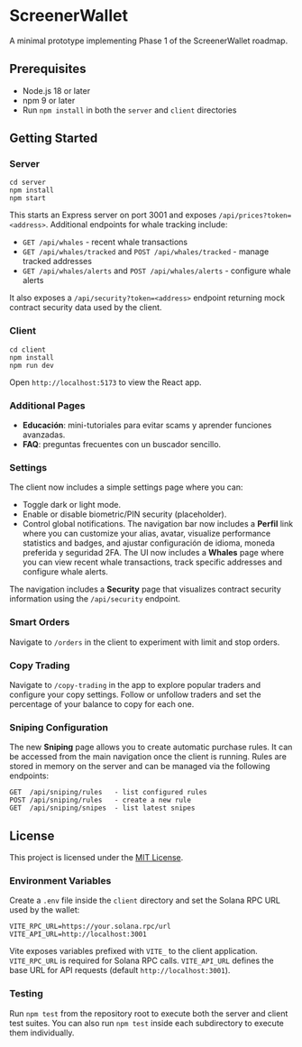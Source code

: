 # ScreenerWallet

A minimal prototype implementing Phase 1 of the ScreenerWallet roadmap.

## Prerequisites

- Node.js 18 or later
- npm 9 or later
- Run `npm install` in both the `server` and `client` directories


## Getting Started

### Server

```
cd server
npm install
npm start
```

This starts an Express server on port 3001 and exposes `/api/prices?token=<address>`.
Additional endpoints for whale tracking include:

* `GET /api/whales` - recent whale transactions
* `GET /api/whales/tracked` and `POST /api/whales/tracked` - manage tracked addresses
* `GET /api/whales/alerts` and `POST /api/whales/alerts` - configure whale alerts

It also exposes a `/api/security?token=<address>` endpoint returning mock contract
security data used by the client.

### Client

```
cd client
npm install
npm run dev
```

Open `http://localhost:5173` to view the React app.

### Additional Pages

- **Educación**: mini-tutoriales para evitar scams y aprender funciones avanzadas.
- **FAQ**: preguntas frecuentes con un buscador sencillo.
### Settings

The client now includes a simple settings page where you can:

- Toggle dark or light mode.
- Enable or disable biometric/PIN security (placeholder).
- Control global notifications.
The navigation bar now includes a **Perfil** link where you can customize your alias, avatar,
visualize performance statistics and badges, and ajustar configuración de idioma,
moneda preferida y seguridad 2FA.
The UI now includes a **Whales** page where you can view recent whale transactions,
track specific addresses and configure whale alerts.

The navigation includes a **Security** page that visualizes contract security
information using the `/api/security` endpoint.

### Smart Orders

Navigate to `/orders` in the client to experiment with limit and stop orders.

### Copy Trading

Navigate to `/copy-trading` in the app to explore popular traders and configure
your copy settings. Follow or unfollow traders and set the percentage of your
balance to copy for each one.


### Sniping Configuration

The new **Sniping** page allows you to create automatic purchase rules. It can
be accessed from the main navigation once the client is running. Rules are
stored in memory on the server and can be managed via the following endpoints:

```
GET  /api/sniping/rules   - list configured rules
POST /api/sniping/rules   - create a new rule
GET  /api/sniping/snipes  - list latest snipes
```

## License

This project is licensed under the [MIT License](LICENSE).

### Environment Variables

Create a `.env` file inside the `client` directory and set the Solana RPC URL
used by the wallet:

```
VITE_RPC_URL=https://your.solana.rpc/url
VITE_API_URL=http://localhost:3001
```
Vite exposes variables prefixed with `VITE_` to the client application.
`VITE_RPC_URL` is required for Solana RPC calls.
`VITE_API_URL` defines the base URL for API requests (default `http://localhost:3001`).

### Testing

Run `npm test` from the repository root to execute both the server and client test suites.
You can also run `npm test` inside each subdirectory to execute them individually.

